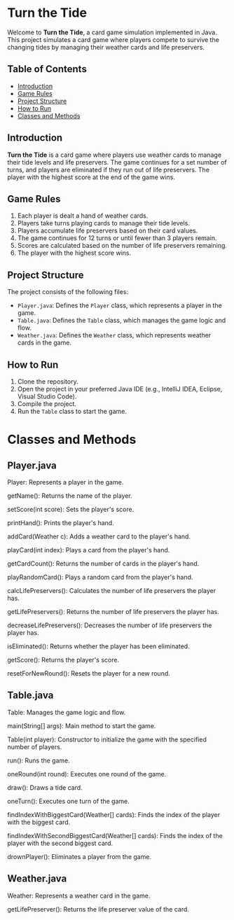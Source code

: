 # Turn the Tide

Welcome to **Turn the Tide**, a card game simulation implemented in Java. This project simulates a card game where players compete to survive the changing tides by managing their weather cards and life preservers.

## Table of Contents

- [Introduction](#introduction)
- [Game Rules](#game-rules)
- [Project Structure](#project-structure)
- [How to Run](#how-to-run)
- [Classes and Methods](#classes-and-methods)

## Introduction

**Turn the Tide** is a card game where players use weather cards to manage their tide levels and life preservers. The game continues for a set number of turns, and players are eliminated if they run out of life preservers. The player with the highest score at the end of the game wins.

## Game Rules

1. Each player is dealt a hand of weather cards.
2. Players take turns playing cards to manage their tide levels.
3. Players accumulate life preservers based on their card values.
4. The game continues for 12 turns or until fewer than 3 players remain.
5. Scores are calculated based on the number of life preservers remaining.
6. The player with the highest score wins.

## Project Structure

The project consists of the following files:

- `Player.java`: Defines the `Player` class, which represents a player in the game.
- `Table.java`: Defines the `Table` class, which manages the game logic and flow.
- `Weather.java`: Defines the `Weather` class, which represents weather cards in the game.

## How to Run

1. Clone the repository.
2. Open the project in your preferred Java IDE (e.g., IntelliJ IDEA, Eclipse, Visual Studio Code).
3. Compile the project.
4. Run the `Table` class to start the game.

# Classes and Methods

## Player.java
Player: Represents a player in the game.

getName(): Returns the name of the player.

setScore(int score): Sets the player's score.

printHand(): Prints the player's hand.

addCard(Weather c): Adds a weather card to the player's hand.

playCard(int index): Plays a card from the player's hand.

getCardCount(): Returns the number of cards in the player's hand.

playRandomCard(): Plays a random card from the player's hand.

calcLifePreservers(): Calculates the number of life preservers the player has.

getLifePreservers(): Returns the number of life preservers the player has.

decreaseLifePreservers(): Decreases the number of life preservers the player has.

isEliminated(): Returns whether the player has been eliminated.

getScore(): Returns the player's score.

resetForNewRound(): Resets the player for a new round.

## Table.java
Table: Manages the game logic and flow.

main(String[] args): Main method to start the game.

Table(int player): Constructor to initialize the game with the specified number of players.

run(): Runs the game.

oneRound(int round): Executes one round of the game.

draw(): Draws a tide card.

oneTurn(): Executes one turn of the game.

findIndexWithBiggestCard(Weather[] cards): Finds the index of the player with the biggest card.

findIndexWithSecondBiggestCard(Weather[] cards): Finds the index of the player with the second biggest card.

drownPlayer(): Eliminates a player from the game.

## Weather.java
Weather: Represents a weather card in the game.

getLifePreserver(): Returns the life preserver value of the card.
